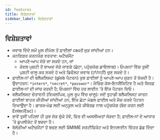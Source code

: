 ```yaml
---
id: features
title: ਵਿਸ਼ੇਸ਼ਤਾਵਾਂ
sidebar_label: ਵਿਸ਼ੇਸ਼ਤਾਵਾਂ
---
```


## ਵਿਸ਼ੇਸ਼ਤਾਵਾਂ

- ਜਵਾਬ ਦਿੰਦੇ ਸਮੇਂ ਮੂਲ ਈਮੇਲ ਤੋਂ ਫ਼ਾਈਲਾਂ своਤੋਂ ਜੁੜ ਜਾਂਦੀਆਂ ਹਨ।
- ਕਨਫਿਗਰ ਕਰਨਯੋਗ ਵਰਤਾਵ: ਅਟੈਚਮੈਂਟ
  - ਆਪਣੇ‑ਆਪ ਜੋੜੇ ਜਾ ਸਕਦੇ ਹਨ, ਜਾਂ
  - ਕੇਵਲ ਪੁਸ਼ਟੀ ਤੋਂ ਬਾਅਦ ਜੋੜੇ ਜਾਣਗੇ (ਛੋਟਾ, ਪਹੁੰਚਯੋਗ ਡਾਇਲਾਗ)। ਓਪਸ਼ਨਾਂ ਵਿੱਚ ਤੁਸੀਂ ਪੁਸ਼ਟੀ ਚਾਲੂ ਕਰ ਸਕਦੇ ਹੋ ਅਤੇ ਡਿਫੌਲਟ ਜਵਾਬ (ਹਾਂ/ਨਹੀਂ) ਚੁਣ ਸਕਦੇ ਹੋ।
- ਫ਼ਾਈਲ‑ਨਾਂ ਦੀ ਬਲੈਕਲਿਸਟ (glob ਪੈਟਰਨ) ਕੁਝ ਫ਼ਾਈਲਾਂ ਨੂੰ ਆਪਣੇ‑ਆਪ ਜੁੜਨ ਤੋਂ ਰੋਕਦੀ ਹੈ। ਉਦਾਹਰਨ: `*intern*`, `*secret*`, `*passwor*`।
  ਮੈਚਿੰਗ ਕੇਸ‑ਇਨਸੈਂਸਿਟਿਵ ਹੈ ਅਤੇ ਸਿਰਫ਼ ਫ਼ਾਈਲ‑ਨਾਂ ਦੀ ਜਾਂਚ ਕਰਦੀ ਹੈ; ਓਪਸ਼ਨਾਂ ਵਿੱਚ ਹਰ ਲਾਈਨ ’ਤੇ ਇੱਕ ਪੈਟਰਨ ਦਿਓ।
- ਬਲੈਕਲਿਸਟ ਚੇਤਾਵਨੀ (ਵਿਕਲਪਿਕ, ਮੂਲ ਰੂਪ ਵਿੱਚ ਚਾਲੂ): ਜਦੋਂ ਤੁਹਾਡੀ ਬਲੈਕਲਿਸਟ ਕਾਰਨ ਫ਼ਾਈਲਾਂ ਬਾਹਰ ਕੀਤੀਆਂ ਜਾਂਦੀਆਂ ਹਨ, ਇੱਕ ਛੋਟਾ ਮੋਡਲ ਫ਼ਾਈਲ ਅਤੇ ਮੈਚ ਕਰਦੇ ਪੈਟਰਨ ਦਿਖਾਉਂਦਾ ਹੈ। ਡਾਰਕ‑ਮੋਡ ਲਈ ਅਨੁਕੂਲ ਅਤੇ ਕੀਬੋਰਡ ਨਾਲ ਪਹੁੰਚਯੋਗ (ਬੰਦ ਕਰਨ ਲਈ Enter/Esc)।
- ਭਾਵੇਂ ਤੁਸੀਂ ਪਹਿਲਾਂ ਹੀ ਕੁਝ ਜੋੜ ਚੁੱਕੇ ਹੋਵੋ, ਫਿਰ ਵੀ ਅਸਲੀਅਤਾਂ ਜੋੜਦਾ ਹੈ; ਫ਼ਾਈਲ‑ਨਾਂ ਦੇ ਆਧਾਰ ’ਤੇ ਡੁਪਲੀਕੇਟ ਤੋਂ ਬਚਦਾ ਹੈ।
- ਬੇਲੋੜੀਆਂ ਅਟੈਚਮੈਂਟਾਂ ਤੋਂ ਬਚਣ ਲਈ SMIME ਸਰਟੀਫਿਕੇਟ ਅਤੇ ਇਨਲਾਈਨ ਚਿੱਤਰ ਛੱਡ ਦਿੰਦਾ ਹੈ।
